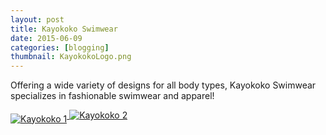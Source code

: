 ```yaml
---
layout: post
title: Kayokoko Swimwear
date: 2015-06-09
categories: [blogging]
thumbnail: KayokokoLogo.png
---
```


<p>Offering a wide variety of designs for all body types, Kayokoko Swimwear specializes in fashionable swimwear and apparel!</p>


<a class="zoom" rel="gallery" href="{{ site.url }}/images/Kayokoko_Blog1.png">
  <img alt="Kayokoko 1" src="{{ site.url }}/images/Kayokoko_Blog1.png" align="middle"/>
</a>

<a class="zoom" rel="gallery" href="{{ site.url }}/images/Kayokoko_Blog2.png">
  <img alt="Kayokoko 2" src="{{ site.url }}/images/Kayokoko_Blog2.png"/>
</a>
